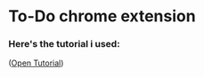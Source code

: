 # To-Do chrome extension

### Here's the tutorial i used:
([Open Tutorial](https://github.com/AsmrProg-YT/100-days-of-javascript/tree/master/Day%20%2362%20-%20Chrome%20Todo%20Extension))
